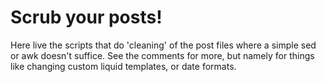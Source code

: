 # Scrub your posts!

Here live the scripts that do 'cleaning' of the post files where a simple sed or
awk doesn't suffice. See the comments for more, but namely for things like
changing custom liquid templates, or date formats.


